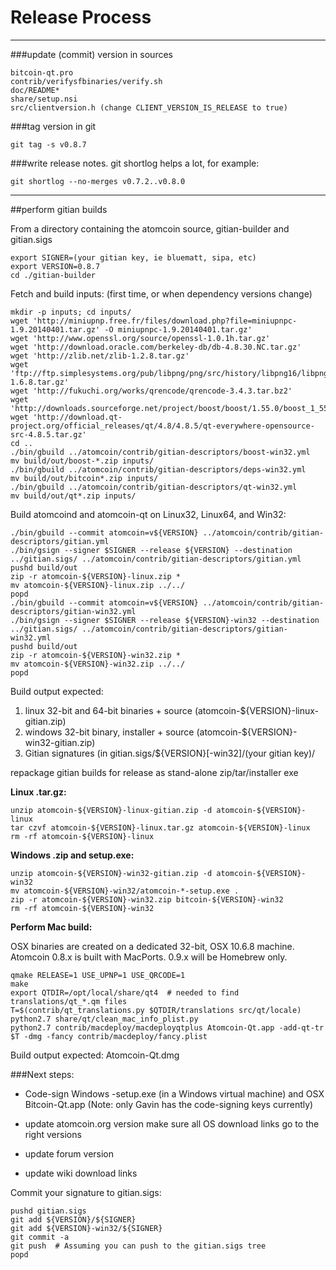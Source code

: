 Release Process
====================

* * *

###update (commit) version in sources


	bitcoin-qt.pro
	contrib/verifysfbinaries/verify.sh
	doc/README*
	share/setup.nsi
	src/clientversion.h (change CLIENT_VERSION_IS_RELEASE to true)

###tag version in git

	git tag -s v0.8.7

###write release notes. git shortlog helps a lot, for example:

	git shortlog --no-merges v0.7.2..v0.8.0

* * *

##perform gitian builds

 From a directory containing the atomcoin source, gitian-builder and gitian.sigs
  
	export SIGNER=(your gitian key, ie bluematt, sipa, etc)
	export VERSION=0.8.7
	cd ./gitian-builder

 Fetch and build inputs: (first time, or when dependency versions change)

	mkdir -p inputs; cd inputs/
	wget 'http://miniupnp.free.fr/files/download.php?file=miniupnpc-1.9.20140401.tar.gz' -O miniupnpc-1.9.20140401.tar.gz'
	wget 'http://www.openssl.org/source/openssl-1.0.1h.tar.gz'
	wget 'http://download.oracle.com/berkeley-db/db-4.8.30.NC.tar.gz'
	wget 'http://zlib.net/zlib-1.2.8.tar.gz'
	wget 'ftp://ftp.simplesystems.org/pub/libpng/png/src/history/libpng16/libpng-1.6.8.tar.gz'
	wget 'http://fukuchi.org/works/qrencode/qrencode-3.4.3.tar.bz2'
	wget 'http://downloads.sourceforge.net/project/boost/boost/1.55.0/boost_1_55_0.tar.bz2'
	wget 'http://download.qt-project.org/official_releases/qt/4.8/4.8.5/qt-everywhere-opensource-src-4.8.5.tar.gz'
	cd ..
	./bin/gbuild ../atomcoin/contrib/gitian-descriptors/boost-win32.yml
	mv build/out/boost-*.zip inputs/
	./bin/gbuild ../atomcoin/contrib/gitian-descriptors/deps-win32.yml
	mv build/out/bitcoin*.zip inputs/
	./bin/gbuild ../atomcoin/contrib/gitian-descriptors/qt-win32.yml
	mv build/out/qt*.zip inputs/

 Build atomcoind and atomcoin-qt on Linux32, Linux64, and Win32:
  
	./bin/gbuild --commit atomcoin=v${VERSION} ../atomcoin/contrib/gitian-descriptors/gitian.yml
	./bin/gsign --signer $SIGNER --release ${VERSION} --destination ../gitian.sigs/ ../atomcoin/contrib/gitian-descriptors/gitian.yml
	pushd build/out
	zip -r atomcoin-${VERSION}-linux.zip *
	mv atomcoin-${VERSION}-linux.zip ../../
	popd
	./bin/gbuild --commit atomcoin=v${VERSION} ../atomcoin/contrib/gitian-descriptors/gitian-win32.yml
	./bin/gsign --signer $SIGNER --release ${VERSION}-win32 --destination ../gitian.sigs/ ../atomcoin/contrib/gitian-descriptors/gitian-win32.yml
	pushd build/out
	zip -r atomcoin-${VERSION}-win32.zip *
	mv atomcoin-${VERSION}-win32.zip ../../
	popd

  Build output expected:

  1. linux 32-bit and 64-bit binaries + source (atomcoin-${VERSION}-linux-gitian.zip)
  2. windows 32-bit binary, installer + source (atomcoin-${VERSION}-win32-gitian.zip)
  3. Gitian signatures (in gitian.sigs/${VERSION}[-win32]/(your gitian key)/

repackage gitian builds for release as stand-alone zip/tar/installer exe

**Linux .tar.gz:**

	unzip atomcoin-${VERSION}-linux-gitian.zip -d atomcoin-${VERSION}-linux
	tar czvf atomcoin-${VERSION}-linux.tar.gz atomcoin-${VERSION}-linux
	rm -rf atomcoin-${VERSION}-linux

**Windows .zip and setup.exe:**

	unzip atomcoin-${VERSION}-win32-gitian.zip -d atomcoin-${VERSION}-win32
	mv atomcoin-${VERSION}-win32/atomcoin-*-setup.exe .
	zip -r atomcoin-${VERSION}-win32.zip bitcoin-${VERSION}-win32
	rm -rf atomcoin-${VERSION}-win32

**Perform Mac build:**

  OSX binaries are created on a dedicated 32-bit, OSX 10.6.8 machine.
  Atomcoin 0.8.x is built with MacPorts.  0.9.x will be Homebrew only.

	qmake RELEASE=1 USE_UPNP=1 USE_QRCODE=1
	make
	export QTDIR=/opt/local/share/qt4  # needed to find translations/qt_*.qm files
	T=$(contrib/qt_translations.py $QTDIR/translations src/qt/locale)
	python2.7 share/qt/clean_mac_info_plist.py
	python2.7 contrib/macdeploy/macdeployqtplus Atomcoin-Qt.app -add-qt-tr $T -dmg -fancy contrib/macdeploy/fancy.plist

 Build output expected: Atomcoin-Qt.dmg

###Next steps:

* Code-sign Windows -setup.exe (in a Windows virtual machine) and
  OSX Bitcoin-Qt.app (Note: only Gavin has the code-signing keys currently)

* update atomcoin.org version
  make sure all OS download links go to the right versions

* update forum version

* update wiki download links

Commit your signature to gitian.sigs:

	pushd gitian.sigs
	git add ${VERSION}/${SIGNER}
	git add ${VERSION}-win32/${SIGNER}
	git commit -a
	git push  # Assuming you can push to the gitian.sigs tree
	popd

